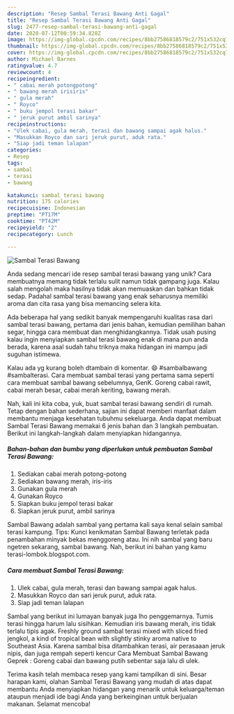 ```yaml
---
description: "Resep Sambal Terasi Bawang Anti Gagal"
title: "Resep Sambal Terasi Bawang Anti Gagal"
slug: 2477-resep-sambal-terasi-bawang-anti-gagal
date: 2020-07-12T00:59:34.828Z
image: https://img-global.cpcdn.com/recipes/8bb27586818579c2/751x532cq70/sambal-terasi-bawang-foto-resep-utama.jpg
thumbnail: https://img-global.cpcdn.com/recipes/8bb27586818579c2/751x532cq70/sambal-terasi-bawang-foto-resep-utama.jpg
cover: https://img-global.cpcdn.com/recipes/8bb27586818579c2/751x532cq70/sambal-terasi-bawang-foto-resep-utama.jpg
author: Michael Barnes
ratingvalue: 4.7
reviewcount: 4
recipeingredient:
- " cabai merah potongpotong"
- " bawang merah irisiris"
- " gula merah"
- " Royco"
- " buku jempol terasi bakar"
- " jeruk purut ambil sarinya"
recipeinstructions:
- "Ulek cabai, gula merah, terasi dan bawang sampai agak halus."
- "Masukkan Royco dan sari jeruk purut, aduk rata."
- "Siap jadi teman lalapan"
categories:
- Resep
tags:
- sambal
- terasi
- bawang

katakunci: sambal terasi bawang 
nutrition: 175 calories
recipecuisine: Indonesian
preptime: "PT17M"
cooktime: "PT42M"
recipeyield: "2"
recipecategory: Lunch

---
```



![Sambal Terasi Bawang](https://img-global.cpcdn.com/recipes/8bb27586818579c2/751x532cq70/sambal-terasi-bawang-foto-resep-utama.jpg)

Anda sedang mencari ide resep sambal terasi bawang yang unik? Cara membuatnya memang tidak terlalu sulit namun tidak gampang juga. Kalau salah mengolah maka hasilnya tidak akan memuaskan dan bahkan tidak sedap. Padahal sambal terasi bawang yang enak seharusnya memiliki aroma dan cita rasa yang bisa memancing selera kita.

Ada beberapa hal yang sedikit banyak mempengaruhi kualitas rasa dari sambal terasi bawang, pertama dari jenis bahan, kemudian pemilihan bahan segar, hingga cara membuat dan menghidangkannya. Tidak usah pusing kalau ingin menyiapkan sambal terasi bawang enak di mana pun anda berada, karena asal sudah tahu triknya maka hidangan ini mampu jadi suguhan istimewa.

Kalau ada yg kurang boleh dtambain di komentar. 😄 #sambalbawang #sambalterasi. Cara membuat sambal terasi yang pertama sama seperti cara membuat sambal bawang sebelumnya, GenK. Goreng cabai rawit, cabai merah besar, cabai merah keriting, bawang merah.


Nah, kali ini kita coba, yuk, buat sambal terasi bawang sendiri di rumah. Tetap dengan bahan sederhana, sajian ini dapat memberi manfaat dalam membantu menjaga kesehatan tubuhmu sekeluarga. Anda dapat membuat Sambal Terasi Bawang memakai 6 jenis bahan dan 3 langkah pembuatan. Berikut ini langkah-langkah dalam menyiapkan hidangannya.

<!--inarticleads1-->

##### Bahan-bahan dan bumbu yang diperlukan untuk pembuatan Sambal Terasi Bawang:

1. Sediakan  cabai merah potong-potong
1. Sediakan  bawang merah, iris-iris
1. Gunakan  gula merah
1. Gunakan  Royco
1. Siapkan  buku jempol terasi bakar
1. Siapkan  jeruk purut, ambil sarinya


Sambal Bawang adalah sambal yang pertama kali saya kenal selain sambal terasi kampung. Tips: Kunci kenikmatan Sambal Bawang terletak pada penambahan minyak bekas menggoreng atau. Ini nih sambal yang baru ngetren sekarang, sambal bawang. Nah, berikut ini bahan yang kamu terasi-lombok.blogspot.com. 

<!--inarticleads2-->

##### Cara membuat Sambal Terasi Bawang:

1. Ulek cabai, gula merah, terasi dan bawang sampai agak halus.
1. Masukkan Royco dan sari jeruk purut, aduk rata.
1. Siap jadi teman lalapan


Sambal yang berikut ini lumayan banyak juga lho penggemarnya. Tumis terasi hingga harum lalu sisihkan. Kemudian iris bawang merah, iris tidak terlalu tipis agak. Freshly ground sambal terasi mixed with sliced fried jengkol, a kind of tropical bean with slightly stinky aroma native to Southeast Asia. Karena sambal bisa ditambahkan terasi, air perasaaan jeruk nipis, dan juga rempah seperti kencur Cara Membuat Sambal Bawang Geprek : Goreng cabai dan bawang putih sebentar saja lalu di ulek. 

Terima kasih telah membaca resep yang kami tampilkan di sini. Besar harapan kami, olahan Sambal Terasi Bawang yang mudah di atas dapat membantu Anda menyiapkan hidangan yang menarik untuk keluarga/teman ataupun menjadi ide bagi Anda yang berkeinginan untuk berjualan makanan. Selamat mencoba!
